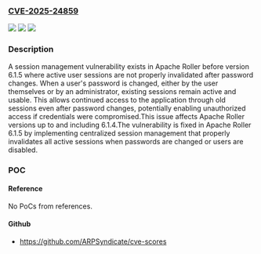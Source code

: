 ### [CVE-2025-24859](https://cve.mitre.org/cgi-bin/cvename.cgi?name=CVE-2025-24859)
![](https://img.shields.io/static/v1?label=Product&message=Apache%20Roller&color=blue)
![](https://img.shields.io/static/v1?label=Version&message=1.0.0%3C%206.1.5%20&color=brighgreen)
![](https://img.shields.io/static/v1?label=Vulnerability&message=CWE-613%20Insufficient%20Session%20Expiration&color=brighgreen)

### Description

A session management vulnerability exists in Apache Roller before version 6.1.5 where active user sessions are not properly invalidated after password changes. When a user's password is changed, either by the user themselves or by an administrator, existing sessions remain active and usable. This allows continued access to the application through old sessions even after password changes, potentially enabling unauthorized access if credentials were compromised.This issue affects Apache Roller versions up to and including 6.1.4.The vulnerability is fixed in Apache Roller 6.1.5 by implementing centralized session management that properly invalidates all active sessions when passwords are changed or users are disabled.

### POC

#### Reference
No PoCs from references.

#### Github
- https://github.com/ARPSyndicate/cve-scores

